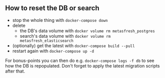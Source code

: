 ## How to reset the DB or search

* stop the whole thing with `docker-compose down`
* delete 
  * the DB's data volume with `docker volume rm metasfresh_postgres`
  * search's data volume with `docker volume rm metasfresh_elasticsearch`
* (optionally) get the latest with `docker-compose build --pull`
* restart again with `docker-compose up -d`

For bonus-points you can then do e.g. `docker-compose logs -f db` to see how the DB is repopulated.
Don't forget to apply the latest migration scripts after that.

